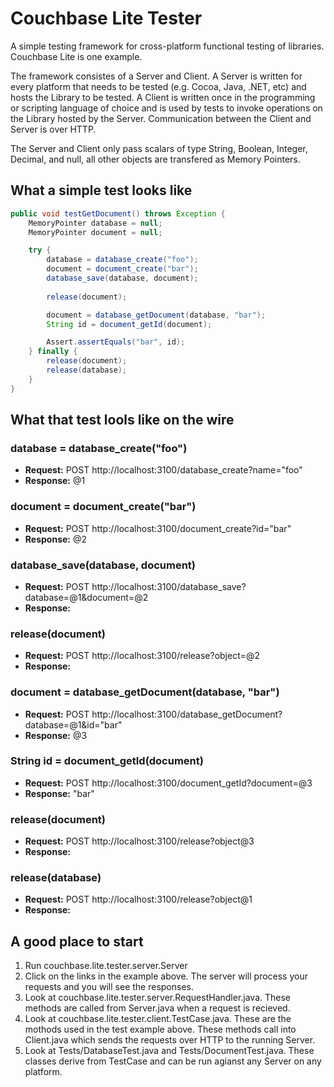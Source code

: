 # Couchbase Lite Tester

A simple testing framework for cross-platform functional testing of libraries. Couchbase Lite is one example.

The framework consistes of a Server and Client. A Server is written for every platform that needs to be tested (e.g. Cocoa, Java, .NET, etc) and hosts the Library to be tested. A Client is written once in the programming or scripting language of choice and is used by tests to invoke operations on the Library hosted by the Server. Communication between the Client and Server is over HTTP.

The Server and Client only pass scalars of type String, Boolean, Integer, Decimal, and null, all other objects are transfered as Memory Pointers.

## What a simple test looks like

```java
public void testGetDocument() throws Exception {
    MemoryPointer database = null;
    MemoryPointer document = null;

    try {
        database = database_create("foo");
        document = document_create("bar");
        database_save(database, document);
            
        release(document);

        document = database_getDocument(database, "bar");
        String id = document_getId(document);

        Assert.assertEquals("bar", id);
    } finally {
        release(document);
        release(database);
    }
}
```

## What that test lools like on the wire

### database = database_create("foo")
* **Request:**  POST http://localhost:3100/database_create?name="foo"
* **Response:** @1

### document = document_create("bar")
* **Request:**  POST http://localhost:3100/document_create?id="bar"
* **Response:** @2

### database_save(database, document)
* **Request:**  POST http://localhost:3100/database_save?database=@1&document=@2
* **Response:** 

### release(document)
* **Request:**  POST http://localhost:3100/release?object=@2
* **Response:** 

### document = database_getDocument(database, "bar")
* **Request:**  POST http://localhost:3100/database_getDocument?database=@1&id="bar"
* **Response:** @3

### String id = document_getId(document)
* **Request:**  POST http://localhost:3100/document_getId?document=@3
* **Response:** "bar"

### release(document)
* **Request:**  POST http://localhost:3100/release?object@3
* **Response:** 

### release(database)
* **Request:**  POST http://localhost:3100/release?object@1
* **Response:**

## A good place to start
1. Run couchbase.lite.tester.server.Server
2. Click on the links in the example above. The server will process your requests and you will see the responses.
3. Look at couchbase.lite.tester.server.RequestHandler.java. These methods are called from Server.java when a request is recieved.
4. Look at couchbase.lite.tester.client.TestCase.java. These are the mothods used in the test example above. These methods call into Client.java which sends the requests over HTTP to the running Server.
5. Look at Tests/DatabaseTest.java and Tests/DocumentTest.java. These classes derive from TestCase and can be run agianst any Server on any platform.

